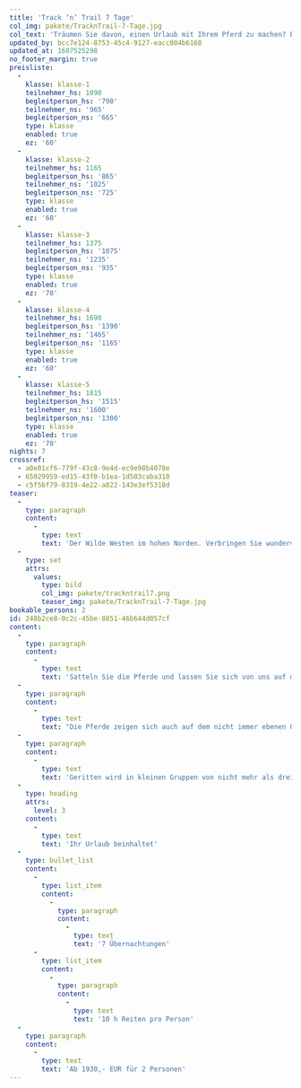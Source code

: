 ```yaml
---
title: 'Track ’n’ Trail 7 Tage'
col_img: pakete/TracknTrail-7-Tage.jpg
col_text: 'Träumen Sie davon, einen Urlaub mit Ihrem Pferd zu machen? Bei uns ist das nicht nur möglich, sondern auch herrlich.'
updated_by: bcc7e124-8753-45c4-9127-eacc804b6168
updated_at: 1607525298
no_footer_margin: true
preisliste:
  -
    klasse: klasse-1
    teilnehmer_hs: 1090
    begleitperson_hs: '790'
    teilnehmer_ns: '965'
    begleitperson_ns: '665'
    type: klasse
    enabled: true
    ez: '60'
  -
    klasse: klasse-2
    teilnehmer_hs: 1165
    begleitperson_hs: '865'
    teilnehmer_ns: '1025'
    begleitperson_ns: '725'
    type: klasse
    enabled: true
    ez: '60'
  -
    klasse: klasse-3
    teilnehmer_hs: 1375
    begleitperson_hs: '1075'
    teilnehmer_ns: '1235'
    begleitperson_ns: '935'
    type: klasse
    enabled: true
    ez: '70'
  -
    klasse: klasse-4
    teilnehmer_hs: 1690
    begleitperson_hs: '1390'
    teilnehmer_ns: '1465'
    begleitperson_ns: '1165'
    type: klasse
    enabled: true
    ez: '60'
  -
    klasse: klasse-5
    teilnehmer_hs: 1815
    begleitperson_hs: '1515'
    teilnehmer_ns: '1600'
    begleitperson_ns: '1300'
    type: klasse
    enabled: true
    ez: '70'
nights: 7
crossref:
  - a0e01cf6-779f-43c8-9e4d-ec9e98b4078e
  - 65029959-ed15-43f0-b1ea-1d503caba310
  - c5f56f79-8319-4e22-a822-143e3ef5318d
teaser:
  -
    type: paragraph
    content:
      -
        type: text
        text: 'Der Wilde Westen im hohen Norden. Verbringen Sie wundervolle Stunden im Sattel und erkunden Sie mit uns die herrliche Landschaft des Nationalparks hoch zu Ross.'
  -
    type: set
    attrs:
      values:
        type: bild
        col_img: pakete/trackntrail7.png
        teaser_img: pakete/TracknTrail-7-Tage.jpg
bookable_persons: 2
id: 248b2ce8-0c2c-45be-8851-46b644d057cf
content:
  -
    type: paragraph
    content:
      -
        type: text
        text: 'Satteln Sie die Pferde und lassen Sie sich von uns auf mehrstündigen Ausritten die herrliche Boddenlandschaft zeigen. Wir überqueren weitläufige Wiesen und erkunden das Ufer auf feinrittigen temperamentvollen Arabern. Entlang des Boddenufers genießen wir die unberührte Natur und können verschiedene Tiere in ihrem natürlichen Lebensraum beobachten, während uns die Seeluft um die Nase weht und wir das Salz förmlich schmecken können. '
  -
    type: paragraph
    content:
      -
        type: text
        text: "Die Pferde zeigen sich auch auf dem nicht immer ebenen Geläuf als ausgesprochen trittsicher. Breitere Feldwege nutzen wir gerne für längere Trab- oder Galoppsequenzen.\_ An befahrenen Straßen führt unser Weg kaum entlang, denn hier gibt es vor allem Natur, Entspannung und die große Freiheit. Wir richten uns bei der Wahl des Tempos ganz nach Ihren Wünschen und Fähigkeiten, wobei unser Angebot aus Sicherheitsgründen lediglich fortgeschrittenen Reitern zur Verfügung steht. Während Ihres Aufenthalts unternehmen wir einen Tagesritt an, bei dem wir auch eine Picknickpause am Wasser einlegen.\_ "
  -
    type: paragraph
    content:
      -
        type: text
        text: 'Geritten wird in kleinen Gruppen von nicht mehr als drei Mitreitern.'
  -
    type: heading
    attrs:
      level: 3
    content:
      -
        type: text
        text: 'Ihr Urlaub beinhaltet'
  -
    type: bullet_list
    content:
      -
        type: list_item
        content:
          -
            type: paragraph
            content:
              -
                type: text
                text: '7 Übernachtungen'
      -
        type: list_item
        content:
          -
            type: paragraph
            content:
              -
                type: text
                text: '10 h Reiten pro Person'
  -
    type: paragraph
    content:
      -
        type: text
        text: 'Ab 1930,- EUR für 2 Personen'
---
```

